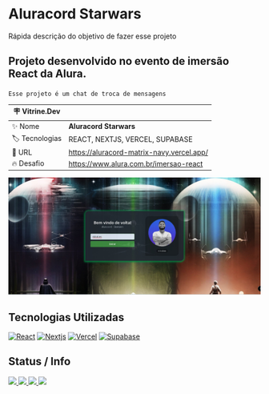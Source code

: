 # Aluracord Starwars

Rápida descrição do objetivo de fazer esse projeto

## Projeto desenvolvido no evento de imersão React da Alura.
`Esse projeto é um chat de troca de mensagens`

| :placard: Vitrine.Dev |     |
| -------------  | --- |
| :sparkles: Nome        | **Aluracord Starwars**
| :label: Tecnologias | REACT, NEXTJS, VERCEL, SUPABASE
| :rocket: URL         | https://aluracord-matrix-navy.vercel.app/
| :fire: Desafio     | https://www.alura.com.br/imersao-react

<!-- Inserir imagem com a #vitrinedev ao final do link -->
![](https://github.com/rickalves/aluracord-matrix/blob/main/alura-flix-project.jpg?text=imagem+lindona+do+meu+projeto#vitrinedev)


## Tecnologias Utilizadas
 [![React](https://img.shields.io/badge/React-20232A?style=for-the-badge&logo=react&logoColor=61DAFB)](https://pt-br.reactjs.org/)
 [![Nextjs](https://img.shields.io/badge/Nextjs-20232A?style=for-the-badge&logo=next.js&logoColor=61DAFB)](https://nextjs.org/)
 [![Vercel](https://img.shields.io/badge/Vercel-20232A?style=for-the-badge&logo=vercel&logoColor=61DAFB)](https://vercel.com/login?next=%2Fdashboard)
 [![Supabase](https://img.shields.io/badge/Supabase-20232A?style=for-the-badge&logo=supabase&logoColor=61DAFB)](https://supabase.com/)
  
## Status / Info
[
![](https://img.shields.io/badge/npm-v.8.1.0-blue)
![](https://img.shields.io/github/stars/rickalves/aluracord-matrix.svg)
![](https://img.shields.io/github/commit-activity/w/rickalves/aluracord-matrix.svg)
![](https://img.shields.io/github/license/rickalves/aluracord-matrix.svg)
](https://github.com/rickalves/aluracord-matrix/blob/main/README.md)

